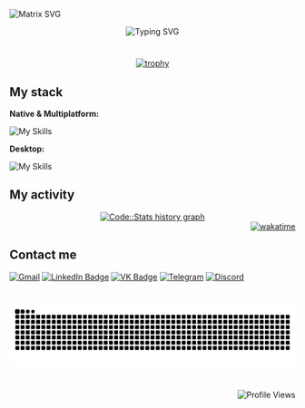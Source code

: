 ![Matrix SVG](https://raw.githubusercontent.com/rodrigograca31/rodrigograca31/master/matrix.svg)

<div align="center">
  <img src="https://readme-typing-svg.herokuapp.com/?font=Fira+Code&color=00FF00&background=FFFFFF00&lines=Welcome+to+my+profile!;My+name+is+Danil+Borkov;I'm+an+Android+Developer&center=true"; alt="Typing SVG" />
</div>

#

<p align="center">
  <a href="https://github.com/vokrob/github-profile-trophy">
    <img src="https://github-profile-trophy.vercel.app/?username=vokrob&theme=matrix&no-frame=true&no-bg=true&row=1&column=5" alt="trophy" />
  </a>
</p>

## My stack

**Native & Multiplatform:**

![My Skills](https://go-skill-icons.vercel.app/api/icons?i=androidstudio,kotlin,gradle,jetpackcompose,sqlite,firebase)

**Desktop:**

![My Skills](https://go-skill-icons.vercel.app/api/icons?i=vscode,python,qt)

## **My activity**

<div align="center">
  <a href="https://codestats.net/users/vokrob" target="_blank">
    <img src="https://codestats-readme.wegfan.cn/history-graph/vokrob?history_days=30&max_languages=12" alt="Code::Stats history graph" />
  </a>
</div>

<div align="right">
  <a href="https://wakatime.com/@c2eea5ba-3079-4fa5-8d83-15f10e89cc66">
    <img src="https://wakatime.com/badge/user/c2eea5ba-3079-4fa5-8d83-15f10e89cc66.svg" alt="wakatime" />
  </a>
</div>

## **Contact me**

<div>
  <a href="mailto:vokrob.dev@gmail.com"><img src="https://cdn-icons-png.flaticon.com/512/5968/5968534.png" width="40" height="40" alt="Gmail"></a>
  <a href="https://www.linkedin.com/in/vokrob" target="_blank"><img src="https://cdn-icons-png.flaticon.com/512/174/174857.png" width="40" height="40" alt="LinkedIn Badge"></a>
  <a href="https://vk.com/vokrob" target="_blank"><img src="https://cdn-icons-png.flaticon.com/512/145/145813.png" width="40" height="40" alt="VK Badge"></a> 
  <a href="https://t.me/vokrob" target="_blank"><img src="https://cdn-icons-png.flaticon.com/512/2111/2111646.png" width="40" height="40" alt="Telegram"></a>
  <a href="https://discord.com/users/vokrob" target="_blank"><img src="https://cdn-icons-png.flaticon.com/512/5968/5968756.png" width="40" height="40" alt="Discord"></a> 
</div>

#

<img src="https://raw.githubusercontent.com/vokrob/vokrob/output/snake.svg" width = 1500 alt="Snake animation" />

#

<div align="right">
  <img src="https://komarev.com/ghpvc/?username=vokrob&color=blue" alt="Profile Views"/>
</div>
